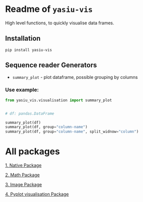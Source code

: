 # Readme of `yasiu-vis`

High level functions, to quickly visualise data frames.

## Installation

```shell
pip install yasiu-vis
```

## Sequence reader Generators

- `summary_plot` - plot dataframe, possible grouping by columns

### Use example:

```py
from yasiu_vis.visualisation import summary_plot


# df: pandas.DataFrame

summary_plot(df)
summary_plot(df, group="column-name")
summary_plot(df, group="column-name", split_widnow="column")
```

# All packages

[1. Native Package](https://pypi.org/project/yasiu-native/)

[2. Math Package](https://pypi.org/project/yasiu-math/)

[3. Image Package](https://pypi.org/project/yasiu-image/)

[4. Pyplot visualisation Package](https://pypi.org/project/yasiu-vis/)

